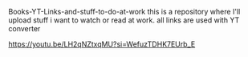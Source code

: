 Books-YT-Links-and-stuff-to-do-at-work
this is a repository where I'll upload stuff i want to watch or read at work. all links are used with YT converter

https://youtu.be/LH2qNZtxqMU?si=WefuzTDHK7EUrb_E
